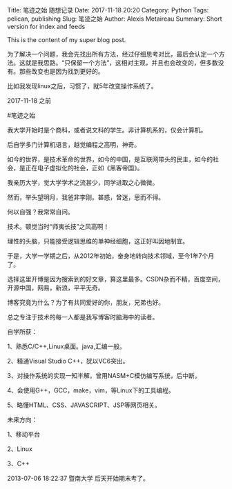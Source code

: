 Title: 笔迹之始 随想记录
Date: 2017-11-18 20:20
Category: Python
Tags: pelican, publishing
Slug: 笔迹之始
Author: Alexis Metaireau
Summary: Short version for index and feeds

This is the content of my super blog post.



为了解决一个问题，我会先找出所有方法，经过仔细思考对比，最后会认定一个方法。这就是我思路。“只保留一个方法”，这相对主观，并且也会改变的，但多数没有。那些改变也是因为找到更好的。

比如我发现linux之后，习惯了，就5年改变操作系统了。


2017-11-18 之前

#笔迹之始

我大学开始时是个商科，或者说文科的学生。非计算机系的，仅会计算机。

后自学多门计算机语言，越觉编程之高明，神奇。

如今的世界，是技术革命的世界，如今的中国，是互联网带头的民主，如今的社会，是正在电子虚拟化的社会，正如《黑客帝国》。

我亲历大学，觉大学学术之流甚少，同学进取之心微微。

然而，举头望明月，我爸非李刚。甚惑，曾迷，思而不得。

何以自强？我常常自问。

技术。顿觉当时“师夷长技”之风高啊！

理性的头脑，只能接受逻辑思维的单神经细胞，这正好叫因地制宜。

于是，大学一学期之后，从2012年初始，奋身地转向技术领域，至今1年7个月了。

选择这里开博是因为搜索到的好文章，算这里最多。CSDN杂而不精，百度空间，开源中国，网易，新浪，平平无奇。

博客究竟为什么？为了有共同爱好的你，朋友，兄弟也好。

总之专注于技术的每一人都是我写博客时脑海中的读者。

自学所获：

1、熟悉C/C++,Linux桌面。java,汇编一般。

2、精通Visual Studio C++，犹以VC6突出。

3、对操作系统的实现一知半解，曾用NASM+C模仿编写系统，后中断。

4、会使用G++，GCC，make，vim，等Linux下的工具编程。

5、略懂HTML、CSS、JAVASCRIPT、JSP等网页相关。

未来方向：

1、移动平台

2、Linux

3、C++

2013-07-06 18:22:37 暨南大学 后天开始期末考了。
